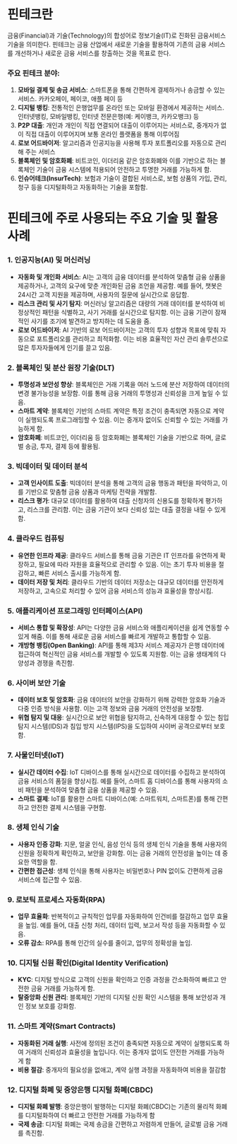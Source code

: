 # 핀테크란

금융(Financial)과 기술(Technology)의 합성어로 정보기술(IT)로 진화된 금융서비스 기술을 의미한다. 핀테크는 금융 산업에서 새로운 기술을 활용하여 기존의 금융 서비스를 개선하거나 새로운 금융 서비스를 창출하는 것을 목표로 한다. 

### 주요 핀테크 분야:

1. **모바일 결제 및 송금 서비스**: 스마트폰을 통해 간편하게 결제하거나 송금할 수 있는 서비스. 카카오페이, 페이코, 애플 페이 등
2. **디지털 뱅킹**: 전통적인 은행업무를 온라인 또는 모바일 환경에서 제공하는 서비스. 인터넷뱅킹, 모바일뱅킹, 인터넷 전문은행(예: 케이뱅크, 카카오뱅크) 등
3. **P2P 대출**: 개인과 개인이 직접 연결되어 대출이 이루어지는 서비스로, 중개자가 없이 직접 대출이 이루어지며 보통 온라인 플랫폼을 통해 이루어짐
4. **로보 어드바이저**: 알고리즘과 인공지능을 사용해 투자 포트폴리오를 자동으로 관리해 주는 서비스
5. **블록체인 및 암호화폐**: 비트코인, 이더리움 같은 암호화폐와 이를 기반으로 하는 블록체인 기술이 금융 시스템에 적용되어 안전하고 투명한 거래를 가능하게 함.
6. **인슈어테크(InsurTech)**: 보험과 기술이 결합된 서비스로, 보험 상품의 가입, 관리, 청구 등을 디지털화하고 자동화하는 기술을 포함함.

# 핀테크에 주로 사용되는 주요 기술 및 활용 사례

### 1. 인공지능(AI) 및 머신러닝

- **자동화 및 개인화 서비스**: AI는 고객의 금융 데이터를 분석하여 맞춤형 금융 상품을 제공하거나, 고객의 요구에 맞춘 개인화된 금융 조언을 제공함. 예를 들어, 챗봇은 24시간 고객 지원을 제공하며, 사용자의 질문에 실시간으로 응답함.
- **리스크 관리 및 사기 탐지**: 머신러닝 알고리즘은 대량의 거래 데이터를 분석하여 비정상적인 패턴을 식별하고, 사기 거래를 실시간으로 탐지함. 이는 금융 기관이 잠재적인 사기를 조기에 발견하고 방지하는 데 도움을 줌.
- **로보 어드바이저**: AI 기반의 로보 어드바이저는 고객의 투자 성향과 목표에 맞춰 자동으로 포트폴리오를 관리하고 최적화함. 이는 비용 효율적인 자산 관리 솔루션으로 많은 투자자들에게 인기를 끌고 있음.

### 2. 블록체인 및 분산 원장 기술(DLT)

- **투명성과 보안성 향상**: 블록체인은 거래 기록을 여러 노드에 분산 저장하여 데이터의 변경 불가능성을 보장함. 이를 통해 금융 거래의 투명성과 신뢰성을 크게 높일 수 있음.
- **스마트 계약**: 블록체인 기반의 스마트 계약은 특정 조건이 충족되면 자동으로 계약이 실행되도록 프로그래밍할 수 있음. 이는 중개자 없이도 신뢰할 수 있는 거래를 가능하게 함.
- **암호화폐**: 비트코인, 이더리움 등 암호화폐는 블록체인 기술을 기반으로 하며, 글로벌 송금, 투자, 결제 등에 활용됨.

### 3. 빅데이터 및 데이터 분석

- **고객 인사이트 도출**: 빅데이터 분석을 통해 고객의 금융 행동과 패턴을 파악하고, 이를 기반으로 맞춤형 금융 상품과 마케팅 전략을 개발함.
- **리스크 평가**: 대규모 데이터를 활용하여 대출 신청자의 신용도를 정확하게 평가하고, 리스크를 관리함. 이는 금융 기관이 보다 신뢰성 있는 대출 결정을 내릴 수 있게 함.

### 4. 클라우드 컴퓨팅

- **유연한 인프라 제공**: 클라우드 서비스를 통해 금융 기관은 IT 인프라를 유연하게 확장하고, 필요에 따라 자원을 효율적으로 관리할 수 있음. 이는 초기 투자 비용을 절감하고, 빠른 서비스 출시를 가능하게 함.
- **데이터 저장 및 처리**: 클라우드 기반의 데이터 저장소는 대규모 데이터를 안전하게 저장하고, 고속으로 처리할 수 있어 금융 서비스의 성능과 효율성을 향상시킴.

### 5. 애플리케이션 프로그래밍 인터페이스(API)

- **서비스 통합 및 확장성**: API는 다양한 금융 서비스와 애플리케이션을 쉽게 연동할 수 있게 해줌. 이를 통해 새로운 금융 서비스를 빠르게 개발하고 통합할 수 있음.
- **개방형 뱅킹(Open Banking)**: API를 통해 제3자 서비스 제공자가 은행 데이터에 접근하여 혁신적인 금융 서비스를 개발할 수 있도록 지원함. 이는 금융 생태계의 다양성과 경쟁을 촉진함.

### 6. 사이버 보안 기술

- **데이터 보호 및 암호화**: 금융 데이터의 보안을 강화하기 위해 강력한 암호화 기술과 다중 인증 방식을 사용함. 이는 고객 정보와 금융 거래의 안전성을 보장함.
- **위협 탐지 및 대응**: 실시간으로 보안 위협을 탐지하고, 신속하게 대응할 수 있는 침입 탐지 시스템(IDS)과 침입 방지 시스템(IPS)을 도입하여 사이버 공격으로부터 보호함.

### 7. 사물인터넷(IoT)

- **실시간 데이터 수집**: IoT 디바이스를 통해 실시간으로 데이터를 수집하고 분석하여 금융 서비스의 품질을 향상시킴. 예를 들어, 스마트 홈 디바이스를 통해 사용자의 소비 패턴을 분석하여 맞춤형 금융 상품을 제공할 수 있음.
- **스마트 결제**: IoT를 활용한 스마트 디바이스(예: 스마트워치, 스마트폰)를 통해 간편하고 안전한 결제 시스템을 구현함.

### 8. 생체 인식 기술

- **사용자 인증 강화**: 지문, 얼굴 인식, 음성 인식 등의 생체 인식 기술을 통해 사용자의 신원을 정확하게 확인하고, 보안을 강화함. 이는 금융 거래의 안전성을 높이는 데 중요한 역할을 함.
- **간편한 접근성**: 생체 인식을 통해 사용자는 비밀번호나 PIN 없이도 간편하게 금융 서비스에 접근할 수 있음.

### 9. 로보틱 프로세스 자동화(RPA)

- **업무 효율화**: 반복적이고 규칙적인 업무를 자동화하여 인건비를 절감하고 업무 효율을 높임. 예를 들어, 대출 신청 처리, 데이터 입력, 보고서 작성 등을 자동화할 수 있음.
- **오류 감소**: RPA를 통해 인간의 실수를 줄이고, 업무의 정확성을 높임.

### 10. 디지털 신원 확인(Digital Identity Verification)

- **KYC**: 디지털 방식으로 고객의 신원을 확인하고 인증 과정을 간소화하여 빠르고 안전한 금융 거래를 가능하게 함.
- **탈중앙화 신원 관리**: 블록체인 기반의 디지털 신원 확인 시스템을 통해 보안성과 개인 정보 보호를 강화함.

### 11. 스마트 계약(Smart Contracts)

- **자동화된 거래 실행**: 사전에 정의된 조건이 충족되면 자동으로 계약이 실행되도록 하여 거래의 신뢰성과 효율성을 높입니다. 이는 중개자 없이도 안전한 거래를 가능하게 함
- **비용 절감**: 중개자의 필요성을 없애고, 계약 실행 과정을 자동화하여 비용을 절감함

### 12. 디지털 화폐 및 중앙은행 디지털 화폐(CBDC)

- **디지털 화폐 발행**: 중앙은행이 발행하는 디지털 화폐(CBDC)는 기존의 물리적 화폐를 디지털화하여 더 빠르고 안전한 거래를 가능하게 함
- **국제 송금**: 디지털 화폐는 국제 송금을 간편하고 저렴하게 만들어, 글로벌 금융 거래를 촉진함.